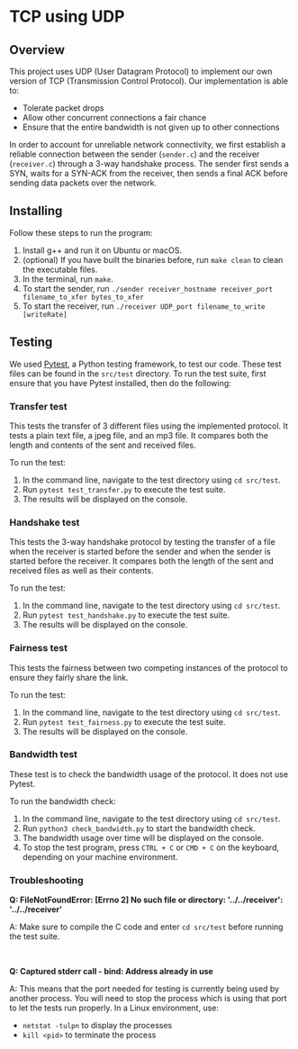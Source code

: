 # TCP using UDP

## Overview

This project uses UDP (User Datagram Protocol) to implement our own version of TCP (Transmission Control Protocol). Our implementation is able to:

- Tolerate packet drops
- Allow other concurrent connections a fair chance
- Ensure that the entire bandwidth is not given up to other connections

In order to account for unreliable network connectivity, we first establish a reliable connection between the sender (`sender.c`) and the receiver (`receiver.c`) through a 3-way handshake process. The sender first sends a SYN, waits for a SYN-ACK from the receiver, then sends a final ACK before sending data packets over the network.

## Installing

Follow these steps to run the program:

1. Install g++ and run it on Ubuntu or macOS.
2. (optional) If you have built the binaries before, run `make clean` to clean the executable files.
3. In the terminal, run `make`.
4. To start the sender, run `./sender receiver_hostname receiver_port filename_to_xfer bytes_to_xfer`
5. To start the receiver, run `./receiver UDP_port filename_to_write [writeRate]`

## Testing

We used [Pytest](https://docs.pytest.org/en/8.0.x/), a Python testing framework, to test our code. These test files can be found in the `src/test` directory. To run the test suite, first ensure that you have Pytest installed, then do the following:

### Transfer test

This tests the transfer of 3 different files using the implemented protocol. It tests a plain text file, a jpeg file, and an mp3 file. It compares both the length and contents of the sent and received files.

To run the test:

1. In the command line, navigate to the test directory using `cd src/test`.
2. Run `pytest test_transfer.py` to execute the test suite.
3. The results will be displayed on the console.

### Handshake test

This tests the 3-way handshake protocol by testing the transfer of a file when the receiver is started before the sender and when the sender is started before the receiver. It compares both the length of the sent and received files as well as their contents.

To run the test:

1. In the command line, navigate to the test directory using `cd src/test`.
2. Run `pytest test_handshake.py` to execute the test suite.
3. The results will be displayed on the console.

### Fairness test

This tests the fairness between two competing instances of the protocol to ensure they fairly share the link.

To run the test:

1. In the command line, navigate to the test directory using `cd src/test`.
2. Run `pytest test_fairness.py` to execute the test suite.
3. The results will be displayed on the console.

### Bandwidth test

These test is to check the bandwidth usage of the protocol. It does not use Pytest.

To run the bandwidth check:

1. In the command line, navigate to the test directory using `cd src/test`.
2. Run `python3 check_bandwidth.py` to start the bandwidth check.
3. The bandwidth usage over time will be displayed on the console.
4. To stop the test program, press `CTRL + C` or `CMD + C` on the keyboard, depending on your machine environment.

### Troubleshooting

**Q: FileNotFoundError: [Errno 2] No such file or directory: '../../receiver': '../../receiver'**

A: Make sure to compile the C code and enter `cd src/test` before running the test suite.

<br/>

**Q: Captured stderr call - bind: Address already in use**

A: This means that the port needed for testing is currently being used by another process. You will need to stop the process which is using that port to let the tests run properly. In a Linux environment, use:

- `netstat -tulpn` to display the processes
- `kill <pid>` to terminate the process

